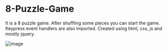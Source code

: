 # 8-Puzzle-Game
It is a 8 puzzle game. After shuffling some pieces you can start the game. Keypress event handlers are also imported. Created using html, css, js and mostly jquery.

![image](https://user-images.githubusercontent.com/34229320/113056001-e7db1400-91b3-11eb-94d8-051f3f717b15.png)
